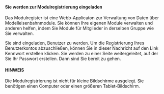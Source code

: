﻿#### Sie werden zur Modulregistrierung eingeladen

Das Modulregister ist eine Webb-Applicaton zur Verwaltung von Daten über Modelleisenbahnmodule.
Sie können Ihre eigenen Module verwalten und anderen helfen, indem Sie Module für Mitglieder in derselben Gruppe wie Sie verwalten.

Sie sind eingeladen, Benutzer zu werden.
Um die Registrierung Ihres Benutzerkontos abzuschließen, können Sie in dieser Nachricht auf den Link Kennwort erstellen klicken.
Sie werden zu einer Seite weitergeleitet, auf der Sie Ihr Passwort erstellen.
Dann sind Sie bereit zu gehen.

#### HINWEIS
Die Modulregistrierung ist nicht für kleine Bildschirme ausgelegt. Sie benötigen einen Computer oder einen größeren Tablet-Bildschirm.